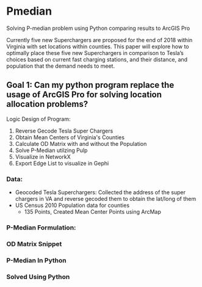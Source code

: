 # Pmedian
Solving P-median problem using Python comparing results to ArcGIS Pro

Currently five new Superchargers are proposed for the end of 2018 within Virginia with set locations within counties. This paper will explore how to optimally place these five new Superchargers in comparison to Tesla’s choices based on current fast charging stations, and their distance, and population that the demand needs to meet.


## Goal 1: Can my python program replace the usage of ArcGIS Pro for solving location allocation problems?

Logic Design of Program:

1. Reverse Gecode Tesla Super Chargers 
2. Obtain Mean Centers of Virginia's Counties 
3. Calculate OD Matrix with and without the Population
4. Solve P-Median utilzing Pulp
5. Visualize in NetworkX
6. Export Edge List to visualize in Gephi

### Data:
* Geocoded Tesla Superchargers: Collected the address of the super chargers in VA and reverse gecoded them to obtain the lat/long of them
* US Census 2010 Population data for counties
  * 135 Points, Created Mean Center Points using ArcMap


### P-Median Formulation: 



### OD Matrix Snippet


### P-Median In Python


### Solved Using Python





